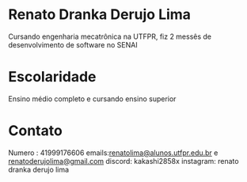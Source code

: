 # Renato Dranka Derujo Lima

Cursando engenharia mecatrônica na UTFPR, fiz 2 messês de desenvolvimento de software no SENAI 

# Escolaridade

Ensino médio completo e cursando ensino superior

# Contato

Numero : 41999176606
emails:renatolima@alunos.utfpr.edu.br   e   renatoderujolima@gmail.com
discord: kakashi2858x
instagram: renato dranka derujo lima
